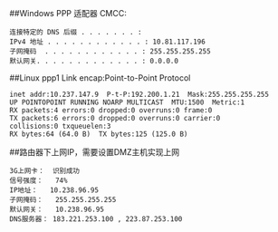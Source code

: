 ##Windows PPP 适配器 CMCC:

	连接特定的 DNS 后缀 . . . . . . . :
	IPv4 地址 . . . . . . . . . . . . : 10.81.117.196
	子网掩码  . . . . . . . . . . . . : 255.255.255.255
	默认网关. . . . . . . . . . . . . : 0.0.0.0


##Linux ppp1  Link encap:Point-to-Point Protocol

	inet addr:10.237.147.9  P-t-P:192.200.1.21  Mask:255.255.255.255
	UP POINTOPOINT RUNNING NOARP MULTICAST  MTU:1500  Metric:1
	RX packets:4 errors:0 dropped:0 overruns:0 frame:0
	TX packets:6 errors:0 dropped:0 overruns:0 carrier:0
	collisions:0 txqueuelen:3
	RX bytes:64 (64.0 B)  TX bytes:125 (125.0 B)

##路由器下上网IP，需要设置DMZ主机实现上网	

	3G上网卡：	识别成功
	信号强度：	74%
	IP地址：	10.238.96.95
	子网掩码：	255.255.255.255
	默认网关：	10.238.96.95
	DNS服务器：	183.221.253.100 , 223.87.253.100

